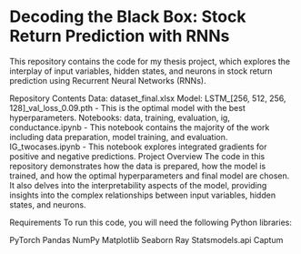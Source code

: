 # Decoding the Black Box: Stock Return Prediction with RNNs
This repository contains the code for my thesis project, which explores the interplay of input variables, hidden states, and neurons in stock return prediction using Recurrent Neural Networks (RNNs).

Repository Contents
Data: dataset_final.xlsx
Model: LSTM_[256, 512, 256, 128]_val_loss_0.09.pth - This is the optimal model with the best hyperparameters.
Notebooks:
data, training, evaluation, ig, conductance.ipynb - This notebook contains the majority of the work including data preparation, model training, and evaluation.
IG_twocases.ipynb - This notebook explores integrated gradients for positive and negative predictions.
Project Overview
The code in this repository demonstrates how the data is prepared, how the model is trained, and how the optimal hyperparameters and final model are chosen. It also delves into the interpretability aspects of the model, providing insights into the complex relationships between input variables, hidden states, and neurons.

Requirements
To run this code, you will need the following Python libraries:

PyTorch
Pandas
NumPy
Matplotlib
Seaborn
Ray
Statsmodels.api
Captum
